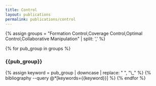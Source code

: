 ```yaml
---
title: Control
layout: publications
permalink: publications/control
---
```

  

{% assign groups = "Formation Control,Coverage Control,Optimal Control,Collaborative Manipulation" | split: ',' %}

{% for pub_group in groups %}
<div class="publication-head-content">
<h3> {{pub_group}} </h3>
</div>
{% assign keyword = pub_group | downcase | replace: " ", "\_" %}
{% bibliography --query @*[keywords={{keyword}}] %}
{% endfor %}
